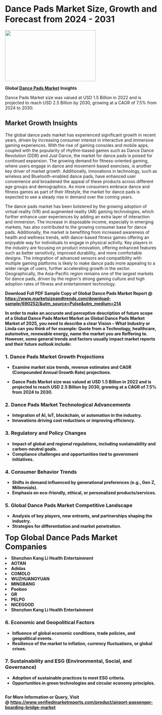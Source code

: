 <H1>Dance Pads Market Size, Growth and Forecast from 2024 - 2031</H1><img class="aligncenter size-medium wp-image-584254" src="https://thirdeyenews.in/wp-content/uploads/2024/09/Global-Market-Research-300x168.jpeg" alt="" width="300" height="168" /><p><strong>Global&nbsp;<a href="https://www.marketsizeandtrends.com/download-sample/690252/&amp;utm_source=Pulse&amp;utm_medium=214">Dance Pads Market</a> Insights</strong></p><p>Dance Pads Market size was valued at USD 1.5 Billion in 2022 and is projected to reach USD 2.5 Billion by 2030, growing at a CAGR of 7.5% from 2024 to 2030.</p><p><h2>Market Growth Insights</h2> <p>The global dance pads market has experienced significant growth in recent years, driven by increasing consumer interest in interactive and immersive gaming experiences. With the rise of gaming consoles and mobile apps, coupled with the popularity of rhythm-based games such as Dance Dance Revolution (DDR) and Just Dance, the market for dance pads is poised for continued expansion. The growing demand for fitness-oriented gaming, where users engage in dance and movement-based exercises, is another key driver of market growth. Additionally, innovations in technology, such as wireless and Bluetooth-enabled dance pads, have enhanced user convenience and broadened the appeal of these products across different age groups and demographics. As more consumers embrace dance and fitness games as part of their lifestyle, the market for dance pads is expected to see a steady rise in demand over the coming years.</p> <p><strong></strong></p> <p>The dance pads market has been bolstered by the growing adoption of virtual reality (VR) and augmented reality (AR) gaming technologies, which further enhance user experiences by adding an extra layer of interaction and immersion. The increase in disposable income, especially in emerging markets, has also contributed to the growing consumer base for dance pads. Additionally, the market is benefiting from increased awareness of health and wellness trends, with dance-based fitness games offering an enjoyable way for individuals to engage in physical activity. Key players in the industry are focusing on product innovation, offering enhanced features such as better sensitivity, improved durability, and more comfortable designs. The integration of advanced sensors and compatibility with multiple gaming platforms is likely to make dance pads more appealing to a wider range of users, further accelerating growth in the sector. Geographically, the Asia-Pacific region remains one of the largest markets for dance pads, driven by the region's strong gaming culture and high adoption rates of fitness and entertainment technology.</p> <p><strong></p><p><span class=""><strong>Download Full PDF Sample Copy of Global Dance Pads Market Report</strong> @ <a href="https://www.marketsizeandtrends.com/download-sample/690252/&amp;utm_source=Pulse&amp;utm_medium=214" target="_blank">https://www.marketsizeandtrends.com/download-sample/690252/&amp;utm_source=Pulse&amp;utm_medium=214</a></span></p><p>In order to make an accurate and perceptive description of future scope of a Global&nbsp;Dance Pads Market Market as Global&nbsp;Dance Pads Market Market of 2025, you need to describe a clear Vision &ndash; What Industry or Linda can you think of for example: Quote from a Technology, healthcare, automotive, renewable energy, name the market you are Reffering to. However, some general trends and factors usually impact market reports and their future outlook include:</p><h3>1.&nbsp;<strong>Dance Pads Market Growth Projections</strong></h3><ul><li>Examine market size trends, revenue estimates and CAGR (Compounded Annual Growth Rate) projections.</li><li><p>Dance Pads Market size was valued at USD 1.5 Billion in 2022 and is projected to reach USD 2.5 Billion by 2030, growing at a CAGR of 7.5% from 2024 to 2030.</p></li></ul><h3>2.&nbsp;<strong>Dance Pads Market Technological Advancements</strong></h3><ul><li>Integration of AI, IoT, blockchain, or automation in the industry.</li><li>Innovations driving cost reductions or improving efficiency.</li></ul><h3>3.&nbsp;<strong>Regulatory and Policy Changes</strong></h3><ul><li>Impact of global and regional regulations, including sustainability and carbon-neutral goals.</li><li>Compliance challenges and opportunities tied to government initiatives.</li></ul><h3>4.&nbsp;<strong>Consumer Behavior Trends</strong></h3><ul><li>Shifts in demand influenced by generational preferences (e.g., Gen Z, Millennials).</li><li>Emphasis on eco-friendly, ethical, or personalized products/services.</li></ul><h3>5.&nbsp;<strong>Global Dance Pads Market Competitive Landscape</strong></h3><ul><li>Analysis of key players, new entrants, and partnerships shaping the industry.</li><li>Strategies for differentiation and market penetration.</li></ul><p data-pm-slice="1 1 []"><span style="color: inherit; font-family: inherit; font-size: 25px;">Top Global Dance Pads Market Companies</span></p><div class="" data-test-id=""><p><li>Shenzhen Kang Li Health Entertainment</li><li> AOTAN</li><li> Adidas</li><li> COMOLO</li><li> WUZHUANGYUAN</li><li> MINGBANG</li><li> Pooboo</li><li> GR</li><li> PELPO</li><li> NICEGOOD</li><li> Shenzhen Kang Li Health Entertainment</li></p></div><h3>6.&nbsp;<strong>Economic and Geopolitical Factors</strong></h3><ul><li>Influence of global economic conditions, trade policies, and geopolitical events.</li><li>Resilience of the market to inflation, currency fluctuations, or global crises.</li></ul><h3>7.&nbsp;<strong>Sustainability and ESG (Environmental, Social, and Governance)</strong></h3><ul><li>Adoption of sustainable practices to meet ESG criteria.</li><li>Opportunities in green technologies and circular economy principles.</li></ul><h2><strong style="font-size: 14px;">For More Information or Query, Visit @&nbsp;</strong><a style="background-color: #ffffff; font-size: 14px;" href="https://www.marketsizeandtrends.com/report/dance-pads-market/" target="_blank">https://www.verifiedmarketreports.com/product/airport-passenger-boarding-bridge-market</a></h2>
